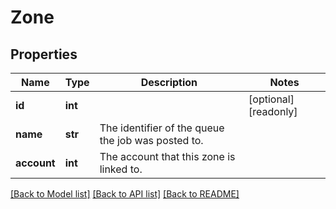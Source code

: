 # Zone

## Properties
Name | Type | Description | Notes
------------ | ------------- | ------------- | -------------
**id** | **int** |  | [optional] [readonly] 
**name** | **str** | The identifier of the queue the job was posted to. | 
**account** | **int** | The account that this zone is linked to. | 

[[Back to Model list]](../README.md#documentation-for-models) [[Back to API list]](../README.md#documentation-for-api-endpoints) [[Back to README]](../README.md)



